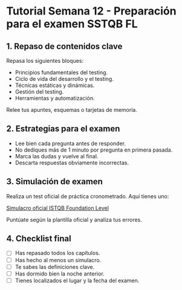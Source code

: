 # Tutorial Semana 12 - Preparación para el examen SSTQB FL

## 1. Repaso de contenidos clave

Repasa los siguientes bloques:

- Principios fundamentales del testing.
- Ciclo de vida del desarrollo y el testing.
- Técnicas estáticas y dinámicas.
- Gestión del testing.
- Herramientas y automatización.

Relee tus apuntes, esquemas o tarjetas de memoria.

## 2. Estrategias para el examen

- Lee bien cada pregunta antes de responder.
- No dediques más de 1 minuto por pregunta en primera pasada.
- Marca las dudas y vuelve al final.
- Descarta respuestas obviamente incorrectas.

## 3. Simulación de examen

Realiza un test oficial de práctica cronometrado. Aquí tienes uno:

[Simulacro oficial ISTQB Foundation Level](https://www.istqb.org/exams/sample-exams)

Puntúate según la plantilla oficial y analiza tus errores.

## 4. Checklist final

- [ ] Has repasado todos los capítulos.
- [ ] Has hecho al menos un simulacro.
- [ ] Te sabes las definiciones clave.
- [ ] Has dormido bien la noche anterior.
- [ ] Tienes localizados el lugar y la fecha del examen.
